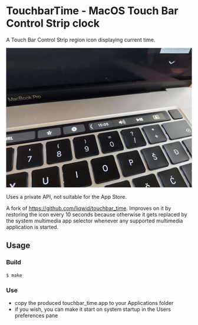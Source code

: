# TouchbarTime - MacOS Touch Bar Control Strip clock

A Touch Bar Control Strip region icon displaying current time.

![Screenshot](screenshot.jpg)

Uses a private API, not suitable for the App Store.

A fork of https://github.com/liqwid/touchbar_time. Improves on it by restoring the icon every 10 seconds
because otherwise it gets replaced by the system multimedia app selector whenever any supported
multimedia application is started.

## Usage

### Build
```
$ make
```

### Use

- copy the produced touchbar_time.app to your Applications folder
- if you wish, you can make it start on system startup in the Users preferences pane